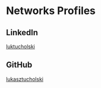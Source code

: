 # Networks Profiles
## LinkedIn
[luktucholski](http://linkedin/in/luktucholski)
## GitHub
[lukasztucholski](http://github.com/lukasztucholski)